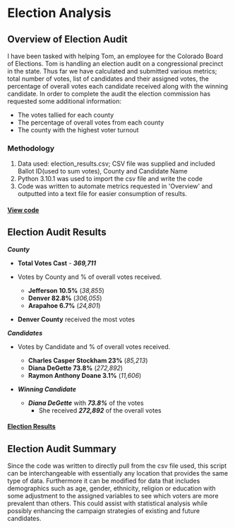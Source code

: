 # Election Analysis
## Overview of Election Audit
I have been tasked with helping Tom, an employee for the Colorado Board of Elections. Tom is handling an election audit on a congressional precinct in the state. Thus far we have calculated and submitted various metrics; total number of votes, list of candidates and their assigned votes, the percentage of overall votes each candidate received along with the winning candidate. In order to complete the audit the election commission has requested some additional information:
- The votes tallied for each county
- The percentage of overall votes from each county
- The county with the highest voter turnout
 
### Methodology
1. Data used: election_results.csv; CSV file was supplied and included Ballot ID(used to sum votes), County and Candidate Name 
2. Python 3.10.1 was used to import the csv file and write the code
3. Code was written to automate metrics requested in 'Overview' and outputted into a text file for easier consumption of results.
#### [View code](PyPoll_Challenge.py.md)

## Election Audit Results
***County***
 - **Total Votes Cast** - ***369,711***
 
 - Votes by County and % of overall votes received.
   - **Jefferson 10.5%** (*38,855*)
   - **Denver 82.8%** (*306,055*)
   - **Arapahoe 6.7%** (*24,801*)
 
 - **Denver County** received the most votes

***Candidates***
- Votes by Candidate and % of overall votes received.
  - **Charles Casper Stockham 23%** (*85,213*)
  - **Diana DeGette 73.8%** (*272,892*)
  - **Raymon Anthony Doane 3.1%** (*11,606*)

- ***Winning Candidate***
  - ***Diana DeGette*** with ***73.8%*** of the votes
    - She received ***272,892*** of the overall votes
#### [Election Results](Analysis/election_results.txt)

## Election Audit Summary
Since the code was written to directly pull from the csv file used, this script can be 
interchangeable with essentially any location that provides the same type of data.
Furthermore it can be modified for data that includes demographics such as age, gender, ethnicity, 
religion or education with some adjustment to the assigned variables to see which voters are more 
prevalent than others. This could assist with statistical analysis while possibly enhancing the 
campaign strategies of existing and future candidates.
